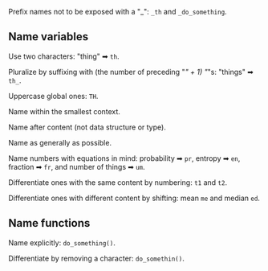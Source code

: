 Prefix names not to be exposed with a "\_": `_th` and `_do_something`.

## Name variables

Use two characters: "thing" ➡ `th`.

Pluralize by suffixing with (the number of preceding "_" + 1) "_"s: "things" ➡ `th_`.

Uppercase global ones: `TH`.

Name within the smallest context.

Name after content (not data structure or type).

Name as generally as possible.

Name numbers with equations in mind: probability ➡ `pr`, entropy ➡ `en`, fraction ➡ `fr`, and number of things ➡ `um`.

Differentiate ones with the same content by numbering: `t1` and `t2`.

Differentiate ones with different content by shifting: mean `me` and median `ed`.

## Name functions

Name explicitly: `do_something()`.

Differentiate by removing a character: `do_somethin()`.
